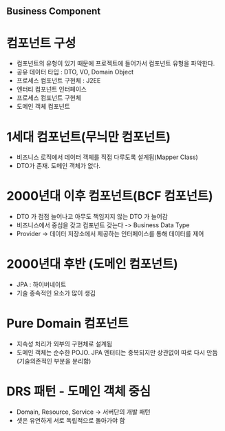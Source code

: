 ## Business Component

# 컴포넌트 구성
* 컴포넌트의 유형이 있기 때문에 프로젝트에 들어가서 컴포넌트 유형을 파악한다.
* 공유 데이터 타입 : DTO, VO, Domain Object
* 프로세스 컴포넌트 구현체 : J2EE
* 엔터티 컴포넌트 인터페이스
* 프로세스 컴포넌트 구현체
* 도메인 객체 컴포넌트

# 1세대 컴포넌트(무늬만 컴포넌트)
* 비즈니스 로직에서 데이터 객체를 직접 다루도록 설계됨(Mapper Class)
* DTO가 존재. 도메인 객체가 없다.

# 2000년대 이후 컴포넌트(BCF 컴포넌트)
* DTO 가 점점 늘어나고 아무도 책임지지 않는 DTO 가 늘어감
* 비즈니스에서 중심을 갖고 컴포넌트 갖는다 -> Business Data Type
* Provider -> 데이터 저장소에서 제공하는 인터페이스를 통해 데이터를 제어

# 2000년대 후반 (도메인 컴포넌트)
* JPA : 하이버네이트
* 기술 종속적인 요소가 많이 생김

# Pure Domain 컴포넌트
* 지속성 처리가 외부의 구현체로 설계됨
* 도메인 객체는 순수한 POJO. JPA 엔터티는 중복되지만 상관없이 따로 다시 만듬(기술의존적인 부분을 분리함)

# DRS 패턴 - 도메인 객체 중심
* Domain, Resource, Service -> 서버단의 개발 패턴
* 셋은 유연하게 서로 독립적으로 돌아가야 함
